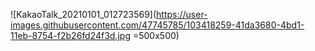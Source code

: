 ![KakaoTalk_20210101_012723569](https://user-images.githubusercontent.com/47745785/103418259-41da3680-4bd1-11eb-8754-f2b26fd24f3d.jpg =500x500)
